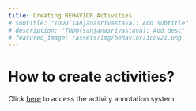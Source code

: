 ```yaml
---
title: Creating BEHAVIOR Activities
# subtitle: "TODO(sanjanasrivastava): Add subtitle"
# description: "TODO(sanjanasrivastava): Add desc"
# featured_image: /assets/img/behavior/iccv21.png
---
```


# How to create activities?
Click [here](https://stanfordvl.github.io/behavior-activity-annotation/) to access the activity annotation system.
